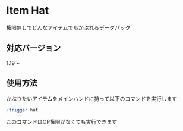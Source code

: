 # Item Hat

権限無しでどんなアイテムでもかぶれるデータパック

## 対応バージョン

1.19 ~

## 使用方法

かぶりたいアイテムをメインハンドに持って以下のコマンドを実行します
```nim
/trigger hat
```
このコマンドはOP権限がなくても実行できます